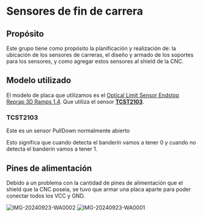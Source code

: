 # Sensores de fin de carrera

## Propósito

Este grupo tiene como propósito la planificación y realización de: la ubicación de los sensores de carreras, el diseño y armado de los soportes para los sensores, y como agregar estos sensores al shield de la CNC.

## Modelo utilizado

El modelo de placa que utilizamos es el [Optical Limit Sensor Endstop Reprap 3D Ramps 1.4](https://botland.store/limit-sensors-for-3d-printers/2659-optical-limit-sensor-endstop-reprap-3d-ramps-14-5904422359195.html#). Que utiliza el sensor [**TCST2103**](https://www.alldatasheet.es/datasheet-pdf/pdf/26411/VISHAY/TCST2103.html). 

### TCST2103

Este es un sensor PullDown normalmente abierto

Esto significa que cuando detecta el banderín vamos a tener 0 y cuando no detecta el banderín vamos a tener 1.  

## Pines de alimentación

Debido a un problema con la cantidad de pines de alimentación que el shield que la CNC poseia, se tuvo que armar una placa aparte para poder conectar todos los VCC y GND.

![IMG-20240923-WA0002](https://github.com/user-attachments/assets/2bf7665b-61c3-4233-892c-3ec93471a5d7)
![IMG-20240923-WA0001](https://github.com/user-attachments/assets/9aa0ff8a-7539-438b-9a1f-01d96179be53)
